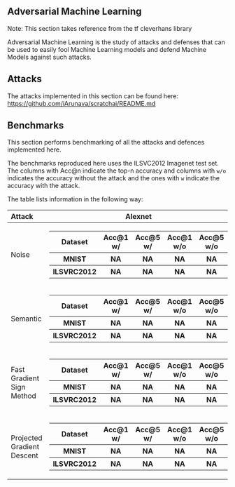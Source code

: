 ## Adversarial Machine Learning

Note: This section takes reference from the tf cleverhans library

Adversarial Machine Learning is the study of attacks and defenses that can be used to easily fool Machine Learning models and defend Machine Models against such attacks.

## Attacks

The attacks implemented in this section can be found here: https://github.com/iArunava/scratchai/README.md

## Benchmarks

This section performs benchmarking of all the attacks and defences implemented here.

The benchmarks reproduced here uses the ILSVC2012 Imagenet test set. The columns with Acc@n indicate the top-n accuracy 
and columns with `w/o` indicates the accuracy without the attack and the ones with `w` indicate the accuracy with the attack.

The table lists information in the following way:

| Attack | Alexnet | VGG16 | VGG19 | Resnet18 |
| :----- | :---: | :---: | :---: | :---: |
| Noise  | <table> <tr> <th> Dataset </th> <th> Acc@1 w/ </th> <th> Acc@5 w/ </th> <th> Acc@1 w/o </th> <th> Acc@5 w/o </th> </tr> <tr> <th> MNIST </th> <th> NA </th> <th> NA </th> <th> NA </th> <th> NA </th> <tr> <th> ILSVRC2012 </th> <th> NA </th> <th> NA </th> <th> NA </th> <th> NA </th> </tr> </tr> </table> | <table> <tr> <th> Dataset </th> <th> Acc@1 w/ </th> <th> Acc@5 w/ </th> <th> Acc@1 w/o </th> <th> Acc@5 w/o </th> </tr> <tr> <th> MNIST </th> <th> NA </th> <th> NA </th> <th> NA </th> <th> NA </th> <tr> <th> ILSVRC2012 </th> <th> NA </th> <th> NA </th> <th> NA </th> <th> NA </th> </tr> </tr> </table>| <table> <tr> <th> Dataset </th> <th> Acc@1 w/ </th> <th> Acc@5 w/ </th> <th> Acc@1 w/o </th> <th> Acc@5 w/o </th> </tr> <tr> <th> MNIST </th> <th> NA </th> <th> NA </th> <th> NA </th> <th> NA </th> <tr> <th> ILSVRC2012 </th> <th> NA </th> <th> NA </th> <th> NA </th> <th> NA </th> </tr> </tr> </table>| <table> <tr> <th> Dataset </th> <th> Acc@1 w/ </th> <th> Acc@5 w/ </th> <th> Acc@1 w/o </th> <th> Acc@5 w/o </th> </tr> <tr> <th> MNIST </th> <th> NA </th> <th> NA </th> <th> NA </th> <th> NA </th> <tr> <th> ILSVRC2012 </th> <th> NA </th> <th> NA </th> <th> NA </th> <th> NA </th> </tr> </tr> </table> |
| Semantic  | <table> <tr> <th> Dataset </th> <th> Acc@1 w/ </th> <th> Acc@5 w/ </th> <th> Acc@1 w/o </th> <th> Acc@5 w/o </th> </tr> <tr> <th> MNIST </th> <th> NA </th> <th> NA </th> <th> NA </th> <th> NA </th> <tr> <th> ILSVRC2012 </th> <th> NA </th> <th> NA </th> <th> NA </th> <th> NA </th> </tr> </tr> </table> | <table> <tr> <th> Dataset </th> <th> Acc@1 w/ </th> <th> Acc@5 w/ </th> <th> Acc@1 w/o </th> <th> Acc@5 w/o </th> </tr> <tr> <th> MNIST </th> <th> NA </th> <th> NA </th> <th> NA </th> <th> NA </th> <tr> <th> ILSVRC2012 </th> <th> NA </th> <th> NA </th> <th> NA </th> <th> NA </th> </tr> </tr> </table>| <table> <tr> <th> Dataset </th> <th> Acc@1 w/ </th> <th> Acc@5 w/ </th> <th> Acc@1 w/o </th> <th> Acc@5 w/o </th> </tr> <tr> <th> MNIST </th> <th> NA </th> <th> NA </th> <th> NA </th> <th> NA </th> <tr> <th> ILSVRC2012 </th> <th> NA </th> <th> NA </th> <th> NA </th> <th> NA </th> </tr> </tr> </table>| <table> <tr> <th> Dataset </th> <th> Acc@1 w/ </th> <th> Acc@5 w/ </th> <th> Acc@1 w/o </th> <th> Acc@5 w/o </th> </tr> <tr> <th> MNIST </th> <th> NA </th> <th> NA </th> <th> NA </th> <th> NA </th> <tr> <th> ILSVRC2012 </th> <th> NA </th> <th> NA </th> <th> NA </th> <th> NA </th> </tr> </tr> </table> |
| Fast Gradient Sign Method  | <table> <tr> <th> Dataset </th> <th> Acc@1 w/ </th> <th> Acc@5 w/ </th> <th> Acc@1 w/o </th> <th> Acc@5 w/o </th> </tr> <tr> <th> MNIST </th> <th> NA </th> <th> NA </th> <th> NA </th> <th> NA </th> <tr> <th> ILSVRC2012 </th> <th> NA </th> <th> NA </th> <th> NA </th> <th> NA </th> </tr> </tr> </table> | <table> <tr> <th> Dataset </th> <th> Acc@1 w/ </th> <th> Acc@5 w/ </th> <th> Acc@1 w/o </th> <th> Acc@5 w/o </th> </tr> <tr> <th> MNIST </th> <th> NA </th> <th> NA </th> <th> NA </th> <th> NA </th> <tr> <th> ILSVRC2012 </th> <th> NA </th> <th> NA </th> <th> NA </th> <th> NA </th> </tr> </tr> </table>| <table> <tr> <th> Dataset </th> <th> Acc@1 w/ </th> <th> Acc@5 w/ </th> <th> Acc@1 w/o </th> <th> Acc@5 w/o </th> </tr> <tr> <th> MNIST </th> <th> NA </th> <th> NA </th> <th> NA </th> <th> NA </th> <tr> <th> ILSVRC2012 </th> <th> NA </th> <th> NA </th> <th> NA </th> <th> NA </th> </tr> </tr> </table>| <table> <tr> <th> Dataset </th> <th> Acc@1 w/ </th> <th> Acc@5 w/ </th> <th> Acc@1 w/o </th> <th> Acc@5 w/o </th> </tr> <tr> <th> MNIST </th> <th> NA </th> <th> NA </th> <th> NA </th> <th> NA </th> <tr> <th> ILSVRC2012 </th> <th> NA </th> <th> NA </th> <th> NA </th> <th> NA </th> </tr> </tr> </table> |
| Projected Gradient Descent  | <table> <tr> <th> Dataset </th> <th> Acc@1 w/ </th> <th> Acc@5 w/ </th> <th> Acc@1 w/o </th> <th> Acc@5 w/o </th> </tr> <tr> <th> MNIST </th> <th> NA </th> <th> NA </th> <th> NA </th> <th> NA </th> <tr> <th> ILSVRC2012 </th> <th> NA </th> <th> NA </th> <th> NA </th> <th> NA </th> </tr> </tr> </table> | <table> <tr> <th> Dataset </th> <th> Acc@1 w/ </th> <th> Acc@5 w/ </th> <th> Acc@1 w/o </th> <th> Acc@5 w/o </th> </tr> <tr> <th> MNIST </th> <th> NA </th> <th> NA </th> <th> NA </th> <th> NA </th> <tr> <th> ILSVRC2012 </th> <th> NA </th> <th> NA </th> <th> NA </th> <th> NA </th> </tr> </tr> </table>| <table> <tr> <th> Dataset </th> <th> Acc@1 w/ </th> <th> Acc@5 w/ </th> <th> Acc@1 w/o </th> <th> Acc@5 w/o </th> </tr> <tr> <th> MNIST </th> <th> NA </th> <th> NA </th> <th> NA </th> <th> NA </th> <tr> <th> ILSVRC2012 </th> <th> NA </th> <th> NA </th> <th> NA </th> <th> NA </th> </tr> </tr> </table>| <table> <tr> <th> Dataset </th> <th> Acc@1 w/ </th> <th> Acc@5 w/ </th> <th> Acc@1 w/o </th> <th> Acc@5 w/o </th> </tr> <tr> <th> MNIST </th> <th> NA </th> <th> NA </th> <th> NA </th> <th> NA </th> <tr> <th> ILSVRC2012 </th> <th> NA </th> <th> NA </th> <th> NA </th> <th> NA </th> </tr> </tr> </table> |
